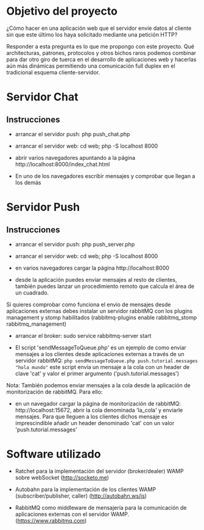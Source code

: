 Objetivo del proyecto
=====================

¿Cómo hacer en una aplicación web que el servidor envíe datos al cliente
sin que este último los haya solicitado mediante una petición HTTP? 

Responder a esta pregunta es lo que me propongo con este proyecto. Qué 
architecturas, patrones, protocolos y otros bichos raros podemos combinar para
dar otro giro de tuerca en el desarrollo de aplicaciones web y hacerlas aún más 
dinámicas permitiendo una comunicación full duplex en el tradicional esquema
cliente-servidor.


Servidor Chat
=============

Instrucciones
-------------

- arrancar el servidor push: php push_chat.php

- arrancar el servidor web: cd web; php -S localhost 8000

- abrir varios navegadores apuntando a la página http://localhost:8000/index_chat.html

- En uno de los navegadores escribir mensajes y comprobar que llegan a los demás

Servidor Push
=============

Instrucciones
-------------

- arrancar el servidor push: php push_server.php

- arrancar el servidor web: cd web; php -S localhost 8000

- en varios navegadores cargar la página http://localhost:8000

- desde la aplicación puedes enviar mensajes al resto de clientes,
  también puedes lanzar un procedimiento remoto que calcula el área de
  un cuadrado.

Si quieres comprobar como funciona el envío de mensajes desde aplicaciones
externas debes instalar un servidor rabbitMQ con los plugins  management y stomp
habilitados (rabbitmq-plugins enable rabbitmq_stomp rabbitmq_management)

- arrancar el broker: sudo service rabbitmq-server start

- El script 'sendMessageToQueue.php' es un ejemplo de como enviar
  mensajes a los clientes desde aplicaciones externas a través de un servidor 
  rabbitMQ:
  ``php sendMessageToQueue.php push.tutorial.messages "hola mundo"`` 
  este script envía un mensaje a la cola con un header
  de clave 'cat' y valor el primer argumento ('push.tutorial.messages')

Nota: También podemos enviar mensajes a la cola desde la aplicación
de monitorización de rabbitMQ. Para ello:

- en un navegador cargar la página de monitorización de rabbitMQ:
  http://localhost:15672, abrir la cola denominada 'la_cola' y 
  enviarle mensajes. Para que lleguen a los clientes dichos mensaje
  es imprescindible añadir un header denominado 'cat' con un valor
  'push.tutorial.messages'

Software utilizado
==================

- Ratchet para la implementación del servidor (broker/dealer) WAMP sobre webSocket 
  (http://socketo.me)

- Autobahn para la implementación de los clientes WAMP (subscriber/publisher, caller)
  (http://autobahn.ws/js)

- RabbitMQ como middleware de mensajería para la comunicación de aplicaciones
  externas con el servidor WAMP. (https://www.rabbitmq.com)